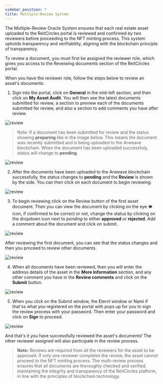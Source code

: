 ```yaml
---
sidebar_position: 7
title: Multiple-Review System
---
```


The Multiple-Review Oracle System ensures that each real estate asset uploaded to the ReitCircles portal is reviewed and confirmed by two reviewers before proceeding to the NFT minting process. This system upholds transparency and verifiability, aligning with the blockchain principle of transparency.


To review a document, you must first be assigned the reviewer role, which gives you access to the Reveiwing documents section of the ReitCircles portal.

When you have the reviewer role, follow the steps below to review an asset's documents:

1. Sign into the portal, click on **General** in the mid-left section, and then click on **My Asset Audit**. You will then see the latest documents submitted for review, a section to preview each of the documents submitted for review, and also a section to add comments you have after review.

![review](/img/multi/step1.png)

>Note: If a document has been submitted for review and the status showing **preparing** like in the image below. This means the document was recently submitted and is being uploaded to the Arweave blockchain. When the document has been uploaded successfuly, status will change to **pending**.

![review](/img/multi/preps.png)

2. After the documents have been uploaded to the Arweave blockchain successfully, the status changes to **pending** and the **Review** is shown by the side. 
You can then click on each document to begin reviewing.

![review](/img/multi/step2.png)

3. To begin reviewing click on the Review button of the first asset document. Then you can view the document by clicking on the eye 👁 icon, if confirmed to be correct or not, change the status by clicking on the dropdown icon next to _pending_ to either **approved** or **rejected**. Add a comment about the document and click on submit.

![review](/img/multi/step3.png)

After reviewing the first document, you can see that the status changes and then you proceed to review other documents.

![review](/img/multi/step4.png)

4. When all documents have been reviewed, then you will enter the address details of the asset in the **More Information** section, and any other comment you have in the **Review comments** and click on the **Submit** button.

![review](/img/multi/step5.png)

5. When you click on the Submit window, the Eternl window or Nami if that'ss what you registered on the portal with pops up for you to sign the review process with your password. Then enter your password and click on **Sign** to proceed.

![review](/img/multi/step6.png)

And that's it you have successfully reviewed the asset's documents! The other reviewer assigned will also participate in the review process.


> **Note:** Reviews are required from all the reviewers for the asset to be approved. If only one reviewer completes the review, the asset cannot proceed to the NFT minting process. The multi-review process ensures that all documents are thoroughly checked and verified, maintaining the integrity and transparency of the ReitCircles platform, in line with the principles of blockchain technology.
